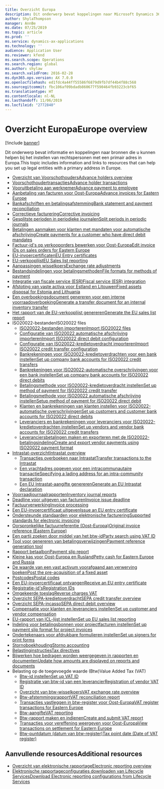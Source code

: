 ```yaml
---
title: Overzicht Europa
description: Dit onderwerp bevat koppelingen naar Microsoft Dynamics 365 Finance-documentatiebronnen voor Europa.
author: ShylaThompson
manager: AnnBe
ms.date: 07/25/2019
ms.topic: article
ms.prod: ''
ms.service: dynamics-ax-applications
ms.technology: ''
audience: Application User
ms.reviewer: kfend
ms.search.scope: Operations
ms.search.region: global
ms.author: shylaw
ms.search.validFrom: 2016-02-28
ms.dyn365.ops.version: AX 7.0.0
ms.openlocfilehash: ed1fdc4a44ff55586f6879d9fb7df44b4f88c568
ms.sourcegitcommit: fbc106af09bdadb860677f590464fb93223cbf65
ms.translationtype: HT
ms.contentlocale: nl-NL
ms.lasthandoff: 11/06/2019
ms.locfileid: "2772840"
---
```

# <a name="europe-overview"></a><span data-ttu-id="8ccc4-103">Overzicht Europa</span><span class="sxs-lookup"><span data-stu-id="8ccc4-103">Europe overview</span></span>

[!include [banner](../includes/banner.md)]

<span data-ttu-id="8ccc4-104">Dit onderwerp bevat informatie en koppelingen naar bronnen die u kunnen helpen bij het instellen van rechtspersonen met een primair adres in Europa.</span><span class="sxs-lookup"><span data-stu-id="8ccc4-104">This topic includes information and links to resources that can help you set up legal entities with a primary address in Europe.</span></span> 

- [<span data-ttu-id="8ccc4-105">Overzicht van Voorschothouders</span><span class="sxs-lookup"><span data-stu-id="8ccc4-105">Advance holders overview</span></span>](emea-advance-holders.md)
 - [<span data-ttu-id="8ccc4-106">Voorschothoudertransacties</span><span class="sxs-lookup"><span data-stu-id="8ccc4-106">Advance holder transactions</span></span>](emea-advance-holders-transactions.md)
 - [<span data-ttu-id="8ccc4-107">Vooruitbetaling aan werknemer</span><span class="sxs-lookup"><span data-stu-id="8ccc4-107">Advance payment to employee</span></span>](tasks/advance-payment-employee.md)
- [<span data-ttu-id="8ccc4-108">Aanbetaling van facturen voor Oost-Europa</span><span class="sxs-lookup"><span data-stu-id="8ccc4-108">Advance invoices for Eastern Europe</span></span>](emea-advance-invoice.md)
- [<span data-ttu-id="8ccc4-109">Bankafschriften en betalingsafstemming</span><span class="sxs-lookup"><span data-stu-id="8ccc4-109">Bank statement and payment reconciliation</span></span>](emea-bank-reconciliation.md)
- [<span data-ttu-id="8ccc4-110">Correctieve facturering</span><span class="sxs-lookup"><span data-stu-id="8ccc4-110">Corrective invoicing</span></span>](emea-corrective-invoice.md)
- [<span data-ttu-id="8ccc4-111">Gesplitste perioden in periodieke journalen</span><span class="sxs-lookup"><span data-stu-id="8ccc4-111">Split periods in periodic journals</span></span>](emea-create-post-periodic-journals.md)
- [<span data-ttu-id="8ccc4-112">Betalingen aanmaken voor klanten met mandaten voor automatische afschrijving</span><span class="sxs-lookup"><span data-stu-id="8ccc4-112">Create payments for a customer who have direct debit mandates</span></span>](tasks/create-payments-customers-who-have-direct-debit-mandates.md)
- [<span data-ttu-id="8ccc4-113">Factuur-id's op verkooporders bewerken voor Oost-Europa</span><span class="sxs-lookup"><span data-stu-id="8ccc4-113">Edit invoice IDs on sales orders for Eastern Europe</span></span>](emea-edit-invoice-id-sales-orders.md)
- [<span data-ttu-id="8ccc4-114">EU-invoercertificaten</span><span class="sxs-lookup"><span data-stu-id="8ccc4-114">EU Entry certificates</span></span>](emea-entry-certificates.md)
- [<span data-ttu-id="8ccc4-115">EU-verkooplijst</span><span class="sxs-lookup"><span data-stu-id="8ccc4-115">EU Sales list reporting</span></span>](emea-eu-sales-list.md)
- [<span data-ttu-id="8ccc4-116">Aanpassingen wisselkoers</span><span class="sxs-lookup"><span data-stu-id="8ccc4-116">Exchange rate adjustments</span></span>](emea-exchange-rate-adjustments.md)
- [<span data-ttu-id="8ccc4-117">Bestandsindelingen voor betalingsmethoden</span><span class="sxs-lookup"><span data-stu-id="8ccc4-117">File formats for methods of payment</span></span>](emea-select-file-formats-for-the-method-of-payments.md)
- [<span data-ttu-id="8ccc4-118">Integratie van fiscale service (ESR)</span><span class="sxs-lookup"><span data-stu-id="8ccc4-118">Fiscal service (ESR) integration</span></span>](emea-fiscal-service-integration.md)
- [<span data-ttu-id="8ccc4-119">Afstoting van vaste activa voor Estland en Litouwen</span><span class="sxs-lookup"><span data-stu-id="8ccc4-119">Fixed assets disposal for Estonia and Lithuania</span></span>](emea-credit-note-reverse-fixed-asset-sale.md)
- [<span data-ttu-id="8ccc4-120">Een overboekingsdocument genereren voor een interne voorraadoverboeking</span><span class="sxs-lookup"><span data-stu-id="8ccc4-120">Generate a transfer document for an internal inventory transfer</span></span>](tasks/transfer-document-internal-inventory-transfer.md)
- [<span data-ttu-id="8ccc4-121">Het rapport van de EU-verkooplijst genereren</span><span class="sxs-lookup"><span data-stu-id="8ccc4-121">Generate the EU sales list report</span></span>](tasks/eur-00011-eu-sales-list-report.md)
- <span data-ttu-id="8ccc4-122">ISO20022-bestanden</span><span class="sxs-lookup"><span data-stu-id="8ccc4-122">ISO20022 files</span></span>
  - [<span data-ttu-id="8ccc4-123">ISO20022-bestanden importeren</span><span class="sxs-lookup"><span data-stu-id="8ccc4-123">Import ISO20022 files</span></span>](emea-ISO20022-file-formats.md)
  - [<span data-ttu-id="8ccc4-124">Configuratie van ISO20022 automatische afschrijving importeren</span><span class="sxs-lookup"><span data-stu-id="8ccc4-124">Import ISO20022 direct debit configuration</span></span>](tasks/import-iso20022-direct-debit-configuration.md)
  - [<span data-ttu-id="8ccc4-125">Configuratie van ISO20022-kredietoverdracht importeren</span><span class="sxs-lookup"><span data-stu-id="8ccc4-125">Import ISO20022 credit transfer configuration</span></span>](tasks/import-iso20022-credit-transfer-configuration.md)
  - [<span data-ttu-id="8ccc4-126">Bankrekeningen voor ISO20022-kredietoverdrachten voor een bank instellen</span><span class="sxs-lookup"><span data-stu-id="8ccc4-126">Set up company bank accounts for ISO20022 credit transfers</span></span>](tasks/set-up-company-bank-accounts-iso20022-credit-transfers.md)
  - [<span data-ttu-id="8ccc4-127">Bankrekeningen voor ISO20022-automatische overschrijvingen voor een bank instellen</span><span class="sxs-lookup"><span data-stu-id="8ccc4-127">Set up company bank accounts for ISO20022 direct debits</span></span>](tasks/set-up-company-bank-accounts-iso20022-direct-debits.md)
  - [<span data-ttu-id="8ccc4-128">Betalingsmethode voor ISO20022-kredietoverdracht instellen</span><span class="sxs-lookup"><span data-stu-id="8ccc4-128">Set up method of payment for ISO20022 credit transfer</span></span>](tasks/set-up-method-payment-iso20022-credit-transfer.md)
  - [<span data-ttu-id="8ccc4-129">Betalingsmethode voor ISO20022 automatische afschrijving instellen</span><span class="sxs-lookup"><span data-stu-id="8ccc4-129">Setup method of payment for ISO20022 direct debit</span></span>](tasks/setup-method-payment-iso20022-direct-debit.md)
  - [<span data-ttu-id="8ccc4-130">Klanten en bankrekeningen van klanten instellen voor ISO20022-automatische overschrijvingen</span><span class="sxs-lookup"><span data-stu-id="8ccc4-130">Set up customers and customer bank accounts for ISO20022 direct debits</span></span>](tasks/set-up-bank-accounts-iso20022-direct-debits.md)
  - [<span data-ttu-id="8ccc4-131">Leveranciers en bankrekeningen voor leveranciers voor ISO20022-kredietoverdrachten instellen</span><span class="sxs-lookup"><span data-stu-id="8ccc4-131">Set up vendors and vendor bank accounts for ISO20022 credit transfers</span></span>](tasks/set-up-vendor-iso20022-credit-transfers.md)
  - [<span data-ttu-id="8ccc4-132">Leveranciersbetalingen maken en exporteren met de ISO20022-betalingsindeling</span><span class="sxs-lookup"><span data-stu-id="8ccc4-132">Create and export vendor payments using ISO20022 payment format</span></span>](tasks/create-export-vendor-payments-iso20022-payment-format.md)
- [<span data-ttu-id="8ccc4-133">Intrastat-overzicht</span><span class="sxs-lookup"><span data-stu-id="8ccc4-133">Intrastat overview</span></span>](emea-intrastat.md)
  - [<span data-ttu-id="8ccc4-134">Transacties overboeken naar Intrastat</span><span class="sxs-lookup"><span data-stu-id="8ccc4-134">Transfer transactions to the Intrastat</span></span>](tasks/transfer-transactions-intrastat.md)
  - [<span data-ttu-id="8ccc4-135">Een vrachtadres opgeven voor een intracommunautaire transactie</span><span class="sxs-lookup"><span data-stu-id="8ccc4-135">Specifying a lading address for an intra-community transaction</span></span>](tasks/eur-00002-specify-lading-address-intra-community.md)
  - [<span data-ttu-id="8ccc4-136">Een EU Intrastat-aangifte genereren</span><span class="sxs-lookup"><span data-stu-id="8ccc4-136">Generate an EU Intrastat declaration</span></span>](tasks/eur-00002-eu-intrastat-declaration.md)
- [<span data-ttu-id="8ccc4-137">Voorraadjournaalrapporten</span><span class="sxs-lookup"><span data-stu-id="8ccc4-137">Inventory journal reports</span></span>](emea-set-up-report-inventory-journal-names.md)
- [<span data-ttu-id="8ccc4-138">Deadline voor uitgeven van facturen</span><span class="sxs-lookup"><span data-stu-id="8ccc4-138">Invoice issue deadline</span></span>](emea-invoice-issue-deadline.md)
- [<span data-ttu-id="8ccc4-139">Factuurverwerking</span><span class="sxs-lookup"><span data-stu-id="8ccc4-139">Invoice processing</span></span>](emea-invoice-processing.md)
- [<span data-ttu-id="8ccc4-140">Een EU-invoercertificaat uitgeven</span><span class="sxs-lookup"><span data-stu-id="8ccc4-140">Issue an EU entry certificate</span></span>](tasks/eur-00012-issue-eu-entry-certificate.md)
- [<span data-ttu-id="8ccc4-141">Ondersteunde standaarden voor elektronische facturering</span><span class="sxs-lookup"><span data-stu-id="8ccc4-141">Supported standards for electronic invoicing</span></span>](emea-oioubl-standards-electronic-invoicing.md)
- [<span data-ttu-id="8ccc4-142">Oorspronkelijke factuurreferentie (Oost-Europa)</span><span class="sxs-lookup"><span data-stu-id="8ccc4-142">Original invoice reference (Eastern Europe)</span></span>](tasks/ee-00004-original-invoice-reference.md)
- [<span data-ttu-id="8ccc4-143">Een partij zoeken door middel van het btw-id</span><span class="sxs-lookup"><span data-stu-id="8ccc4-143">Party search using VAT ID</span></span>](tasks/eur-00015-party-search-vat-id.md)
- [<span data-ttu-id="8ccc4-144">Tool voor genereren van betalingsverwijzingen</span><span class="sxs-lookup"><span data-stu-id="8ccc4-144">Payment reference generation tool</span></span>](tasks/ee-00015-payment-reference-generation-tool.md)
- [<span data-ttu-id="8ccc4-145">Rapport betaalbon</span><span class="sxs-lookup"><span data-stu-id="8ccc4-145">Payment slip report</span></span>](emea-eur-payment-slip-report-giro.md)
- [<span data-ttu-id="8ccc4-146">Kleine kas voor Oost-Europa en Rusland</span><span class="sxs-lookup"><span data-stu-id="8ccc4-146">Petty cash for Eastern Europe and Russia</span></span>](emea-petty-cash.md)
- [<span data-ttu-id="8ccc4-147">De waarde van een vast activum voorafgaand aan verwerving boeken</span><span class="sxs-lookup"><span data-stu-id="8ccc4-147">Post the pre-acquisition of a fixed asset</span></span>](emea-pre-acquisition-acquisition-fixed-asset.md)
- [<span data-ttu-id="8ccc4-148">Postcodes</span><span class="sxs-lookup"><span data-stu-id="8ccc4-148">Postal codes</span></span>](emea-import-create-postal-codes-manually.md)
- [<span data-ttu-id="8ccc4-149">Een EU-invoercertificaat ontvangen</span><span class="sxs-lookup"><span data-stu-id="8ccc4-149">Receive an EU entry certificate</span></span>](tasks/eur-00012-receive-eu-entry-certificate.md)
- [<span data-ttu-id="8ccc4-150">Registratie-id's</span><span class="sxs-lookup"><span data-stu-id="8ccc4-150">Registration IDs</span></span>](emea-registration-ids.md)
- [<span data-ttu-id="8ccc4-151">Omgekeerde toeslag</span><span class="sxs-lookup"><span data-stu-id="8ccc4-151">Reverse charges VAT</span></span>](emea-reverse-charge.md)
- [<span data-ttu-id="8ccc4-152">Overzicht SEPA-kredietoverdracht</span><span class="sxs-lookup"><span data-stu-id="8ccc4-152">SEPA credit transfer overview</span></span>](../accounts-payable/sepa-credit-transfer.md)
- [<span data-ttu-id="8ccc4-153">Overzicht SEPA-incasso</span><span class="sxs-lookup"><span data-stu-id="8ccc4-153">SEPA direct debit overview</span></span>](../accounts-receivable/sepa-direct-debit-overview.md)
- [<span data-ttu-id="8ccc4-154">Compensatie voor klanten en leveranciers instellen</span><span class="sxs-lookup"><span data-stu-id="8ccc4-154">Set up customer and vendor compensation</span></span>](emea-compensation-customer-vendor-transactions.md)
- [<span data-ttu-id="8ccc4-155">EU-rapport van ICL-lijst instellen</span><span class="sxs-lookup"><span data-stu-id="8ccc4-155">Set up EU sales list reporting</span></span>](tasks/eur-00011-eu-sales-list-reporting.md)
- [<span data-ttu-id="8ccc4-156">Indeling voor betalingsbonnen voor projectfacturen instellen</span><span class="sxs-lookup"><span data-stu-id="8ccc4-156">Set up payment slip format for project invoices</span></span>](tasks/set-up-payment-slip-format-project-invoices.md)
- [<span data-ttu-id="8ccc4-157">Ondertekenaars voor afdrukbare formulieren instellen</span><span class="sxs-lookup"><span data-stu-id="8ccc4-157">Set up signers for print forms</span></span>](emea-set-up-signers-for-printing-forms.md)
- [<span data-ttu-id="8ccc4-158">Stornoboekhouding</span><span class="sxs-lookup"><span data-stu-id="8ccc4-158">Storno accounting</span></span>](emea-storno.md)
- [<span data-ttu-id="8ccc4-159">Belastinginstructies</span><span class="sxs-lookup"><span data-stu-id="8ccc4-159">Tax directives</span></span>](emea-tax-directives.md)
- [<span data-ttu-id="8ccc4-160">Bijwerken hoe bedragen worden weergegeven in rapporten en documenten</span><span class="sxs-lookup"><span data-stu-id="8ccc4-160">Update how amounts are displayed on reports and documents</span></span>](emea-amount-printing-forms.md)
- <span data-ttu-id="8ccc4-161">Belasting op de toegevoegde waarde (Btw)</span><span class="sxs-lookup"><span data-stu-id="8ccc4-161">Value Added Tax (VAT)</span></span>
  - [<span data-ttu-id="8ccc4-162">Btw-id instellen</span><span class="sxs-lookup"><span data-stu-id="8ccc4-162">Set up VAT ID</span></span>](tasks/eur-00015-vat-id.md)
  - [<span data-ttu-id="8ccc4-163">Registratie van btw-id van een leverancier</span><span class="sxs-lookup"><span data-stu-id="8ccc4-163">Registration of vendor VAT ID</span></span>](tasks/eur-00015-registration-vendor-vat-id.md)
  - [<span data-ttu-id="8ccc4-164">Overzicht van btw-wisselkoers</span><span class="sxs-lookup"><span data-stu-id="8ccc4-164">VAT exchange rate overview</span></span>](emea-vat-exchange-rate.md)
  - [<span data-ttu-id="8ccc4-165">Btw-afstemmingsrapport</span><span class="sxs-lookup"><span data-stu-id="8ccc4-165">VAT reconciliation report</span></span>](tasks/eur-00018-vat-reconciliation-report.md)
  - [<span data-ttu-id="8ccc4-166">Transacties vastleggen in btw-register voor Oost-Europa</span><span class="sxs-lookup"><span data-stu-id="8ccc4-166">VAT register transactions for Eastern Europe</span></span>](emea-vat-register-transactions.md)
  - [<span data-ttu-id="8ccc4-167">Btw-aangifte</span><span class="sxs-lookup"><span data-stu-id="8ccc4-167">VAT reporting</span></span>](emea-vat-reporting.md)
  - [<span data-ttu-id="8ccc4-168">Btw-rapport maken en indienen</span><span class="sxs-lookup"><span data-stu-id="8ccc4-168">Create and submit VAT report</span></span>](tasks/create-submit-vat-report.md)
  - [<span data-ttu-id="8ccc4-169">Transacties voor vereffening weergeven voor Oost-Europa</span><span class="sxs-lookup"><span data-stu-id="8ccc4-169">View transactions on settlement for Eastern Europe</span></span>](emea-transactions-settlement-form.md)
  - [<span data-ttu-id="8ccc4-170">Btw-puntdatum (datum van btw-register)</span><span class="sxs-lookup"><span data-stu-id="8ccc4-170">Tax point date (Date of VAT register)</span></span>](emea-tax-point-date.md)

## <a name="additional-resources"></a><span data-ttu-id="8ccc4-171">Aanvullende resources</span><span class="sxs-lookup"><span data-stu-id="8ccc4-171">Additional resources</span></span>

- [<span data-ttu-id="8ccc4-172">Overzicht van elektronische rapportage</span><span class="sxs-lookup"><span data-stu-id="8ccc4-172">Electronic reporting overview</span></span>](../../dev-itpro/analytics/general-electronic-reporting.md)
- [<span data-ttu-id="8ccc4-173">Elektronische rapportageconfiguraties downloaden van Lifecycle Services</span><span class="sxs-lookup"><span data-stu-id="8ccc4-173">Download Electronic reporting configurations from Lifecycle Services</span></span>](../../dev-itpro/analytics/download-electronic-reporting-configuration-lcs.md)

